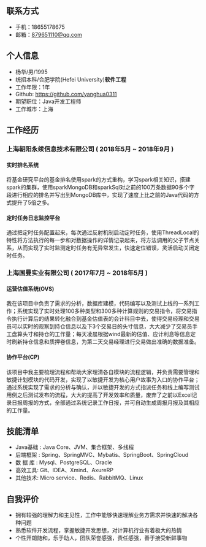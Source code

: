 ## 联系方式

- 手机：18655178675
- 邮箱：879651110@qq.com

## 个人信息

- 杨华/男/1995
- 统招本科/合肥学院(Hefei University)**软件工程**
- 工作年限：1年
- Github: https://github.com/yanghua0311
- 期望职位：Java开发工程师
- 工作城市：上海

## 工作经历

### 上海朝阳永续信息技术有限公司 ( 2018年5月 ~ 2018年9月 )

#### 实时排名系统

将基金研究平台的基金排名使用spark的方式重构，学习spark相关知识，搭建spark的集群，使用sparkMongoDB和sparkSql对之前的100万条数据90多个字段进行相应的排名并写出到MongoDB库中，实现了速度上比之前的Java代码的方式提升了5倍之多。

#### 定时任务日志监控平台

通过把定时任务配置起来，每次通过反射机制启动定时任务，使用ThreadLocal的特性将方法执行的每一步和对数据操作的详情记录起来，将方法调用的父子节点关系，从而实现了实时监测定时任务有无异常发生，快速定位错误，灵活启动关闭定时任务。

### 上海国曼实业有限公司 ( 2017年7月 ~ 2018年5月 )

#### 运营估值系统(OVS)

我在该项目中负责了需求的分析，数据库建模，代码编写以及测试上线的一系列工作；系统实现了实时处理100多种类型和300多种计算规则的交易指令，将交易指令执行计算后的结果转化融合到基金估值表的会计科目中去，使得交易经理和交易员可以实时的观察到持仓信息以及下3个交易日的头寸信息，大大减少了交易员手工盘算头寸和持仓的工作量；每天凌晨根据wind最新的估值、应计利息等信息定时刷新持仓信息和质押卷信息，为第二天交易经理进行交易做出准确的数据准备。

#### 协作平台(CP)

该项目中我主要梳理流程和帮助大家理清各自模块的流程逻辑，并负责需要管理和敏捷计划模块的代码开发，实现了以敏捷开发为核心用户故事为入口的协作平台；通过系统实现了需求的分析与确认，并以敏捷开发的方式指派任务和线上编写测试用例之后测试发布的流程，大大的提高了开发效率和质量，废弃了之前以Excel记录日报周报的方式，全部通过系统记录工作日报，并可自动生成周报月报及其相应的工作量。

## 技能清单

- Java基础 : Java Core、JVM、集合框架、多线程
- 后端框架 : Spring、SpringMVC、Mybatis、SpringBoot、SpringCloud
- 数  据  库 : Mysql、PostgreSQL、Oracle
- 高效工具: Git、IDEA、Xmind、AxureRP
- 其他技术: Micro service、Redis、RabbitMQ、Linux

## 自我评价

- 拥有较强的理解力和主见性，工作中能够快速理解业务方需求并快速的解决各种问题
- 熟悉软件开发流程，掌握敏捷开发思想，对计算机行业有着极大的热情
- 个性开朗随和，乐于助人，团队荣誉感强，责任感强，善于接受新鲜事物

